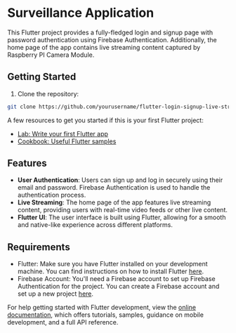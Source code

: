 # Surveillance Application

This Flutter project provides a fully-fledged login and signup page with password authentication using Firebase Authentication. Additionally, the home page of the app contains live streaming content captured by Raspberry PI Camera Module.

## Getting Started

1. Clone the repository:

```bash
git clone https://github.com/yourusername/flutter-login-signup-live-streaming.git
```

A few resources to get you started if this is your first Flutter project:

- [Lab: Write your first Flutter app](https://docs.flutter.dev/get-started/codelab)
- [Cookbook: Useful Flutter samples](https://docs.flutter.dev/cookbook)

## Features

- **User Authentication**: Users can sign up and log in securely using their email and password. Firebase Authentication is used to handle the authentication process.
- **Live Streaming**: The home page of the app features live streaming content, providing users with real-time video feeds or other live content.
- **Flutter UI**: The user interface is built using Flutter, allowing for a smooth and native-like experience across different platforms.

## Requirements

- Flutter: Make sure you have Flutter installed on your development machine. You can find instructions on how to install Flutter [here](https://flutter.dev/docs/get-started/install).
- Firebase Account: You'll need a Firebase account to set up Firebase Authentication for the project. You can create a Firebase account and set up a new project [here](https://console.firebase.google.com/).

For help getting started with Flutter development, view the
[online documentation](https://docs.flutter.dev/), which offers tutorials,
samples, guidance on mobile development, and a full API reference.
